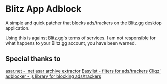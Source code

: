 # Blitz App Adblock

A simple and quick patcher that blocks ads/trackers on the Blitz.gg desktop application.

Using this is against Blitz.gg's terms of services. I am not responsible for what happens to your Blitz.gg account, you have been warned.

## Special thanks to
[asar.net - .net asar archive extractor](https://github.com/Jiiks/asar.net)
[Easylist - filters for ads/trackers](https://easylist.to/pages/about.html)
[Cliqz' adblocker - js library for blocking ads/trackers](https://github.com/cliqz-oss/adblocker)